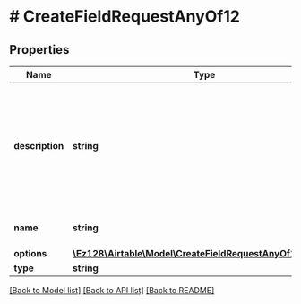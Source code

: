# # CreateFieldRequestAnyOf12

## Properties

Name | Type | Description | Notes
------------ | ------------- | ------------- | -------------
**description** | **string** | The description for the field (optional). If present, must be a non-empty string no longer than 20,000 characters. | [optional]
**name** | **string** | The name for the field. |
**options** | [**\Ez128\Airtable\Model\CreateFieldRequestAnyOf11Options**](CreateFieldRequestAnyOf11Options.md) |  |
**type** | **string** |  |

[[Back to Model list]](../../README.md#models) [[Back to API list]](../../README.md#endpoints) [[Back to README]](../../README.md)
